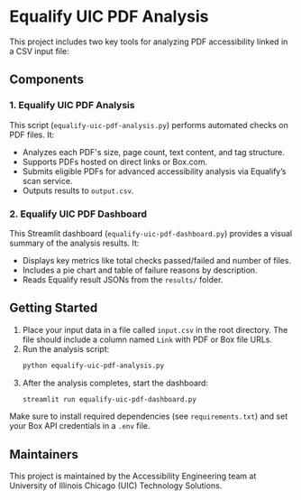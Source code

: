 # Equalify UIC PDF Analysis

This project includes two key tools for analyzing PDF accessibility linked in a CSV input file:

## Components

### 1. Equalify UIC PDF Analysis
This script (`equalify-uic-pdf-analysis.py`) performs automated checks on PDF files. It:
- Analyzes each PDF's size, page count, text content, and tag structure.
- Supports PDFs hosted on direct links or Box.com.
- Submits eligible PDFs for advanced accessibility analysis via Equalify’s scan service.
- Outputs results to `output.csv`.

### 2. Equalify UIC PDF Dashboard
This Streamlit dashboard (`equalify-uic-pdf-dashboard.py`) provides a visual summary of the analysis results. It:
- Displays key metrics like total checks passed/failed and number of files.
- Includes a pie chart and table of failure reasons by description.
- Reads Equalify result JSONs from the `results/` folder.

## Getting Started

1. Place your input data in a file called `input.csv` in the root directory. The file should include a column named `Link` with PDF or Box file URLs.
2. Run the analysis script:
   ```bash
   python equalify-uic-pdf-analysis.py
   ```
3. After the analysis completes, start the dashboard:
   ```bash
   streamlit run equalify-uic-pdf-dashboard.py
   ```

Make sure to install required dependencies (see `requirements.txt`) and set your Box API credentials in a `.env` file.

## Maintainers

This project is maintained by the Accessibility Engineering team at University of Illinois Chicago (UIC) Technology Solutions.